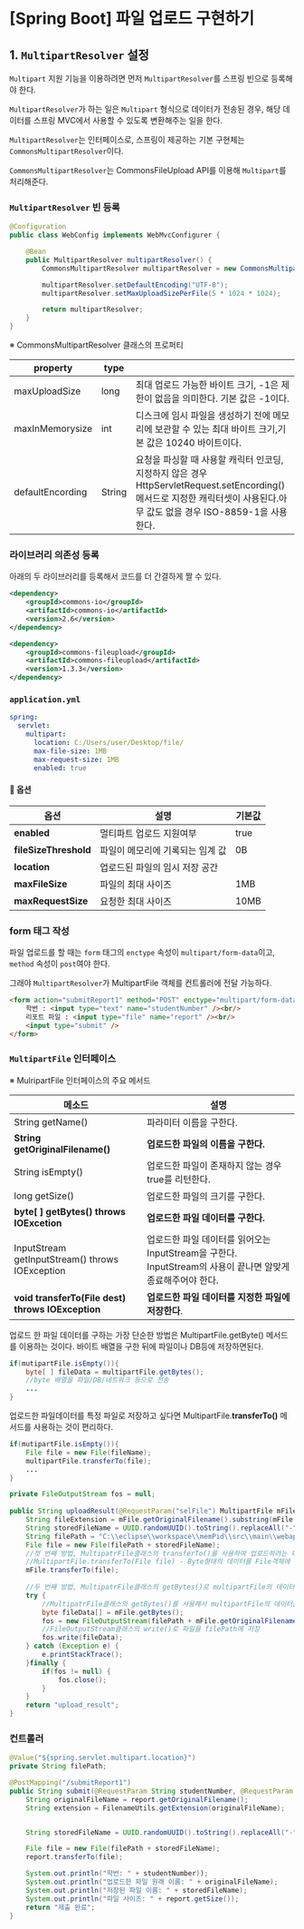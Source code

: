 # [Spring Boot] 파일 업로드 구현하기



## 1. `MultipartResolver` 설정

`Multipart` 지원 기능을 이용하려면 먼저 `MultipartResolver`를 스프링 빈으로 등록해야 한다.

`MultipartResolver`가 하는 일은 `Multipart` 형식으로 데이터가 전송된 경우, 해당 데이터를 스프링 MVC에서 사용할 수 있도록 변환해주는 일을 한다.



`MultipartResolver`는 인터페이스로, 스프링이 제공하는 기본 구현체는 `CommonsMultipartResolver`이다.

`CommonsMultipartResolver`는 CommonsFileUpload API를 이용해 `Multipart`를 처리해준다.





### `MultipartResolver` 빈 등록

```java
@Configuration
public class WebConfig implements WebMvcConfigurer {

    @Bean
    public MultipartResolver multipartResolver() {
        CommonsMultipartResolver multipartResolver = new CommonsMultipartResolver();

        multipartResolver.setDefaultEncoding("UTF-8");
        multipartResolver.setMaxUploadSizePerFile(5 * 1024 * 1024);

        return multipartResolver;
    }
}
```



※ CommonsMultipartResolver 클래스의 프로퍼티

| property         | type   |                                                              |
| ---------------- | ------ | ------------------------------------------------------------ |
| maxUploadSize    | long   | 최대 업로드 가능한 바이트 크기, -1은 제한이 없음을 의미한다. 기본 값은 -1이다. |
| maxInMemorysize  | int    | 디스크에 임시 파일을 생성하기 전에 메모리에 보관할 수 있는 최대 바이트 크기,기본 값은 10240 바이트이다. |
| defaultEncording | String | 요청을 파싱할 때 사용할 캐릭터 인코딩, 지정하지 않은 경우 HttpServletRequest.setEncording() 메서드로 지정한 캐릭터셋이 사용된다.아무 값도 없을 경우 ISO-8859-1을 사용한다. |





### 라이브러리 의존성 등록

아래의 두 라이브러리를 등록해서 코드를 더 간결하게 짤 수 있다.

```xml
<dependency>
    <groupId>commons-io</groupId>
    <artifactId>commons-io</artifactId>
    <version>2.6</version>
</dependency>

<dependency>
    <groupId>commons-fileupload</groupId>
    <artifactId>commons-fileupload</artifactId>
    <version>1.3.3</version>
</dependency>
```





### `application.yml`

```yaml
spring:
  servlet:
    multipart:
      location: C:/Users/user/Desktop/file/
      max-file-size: 1MB
      max-request-size: 1MB
      enabled: true
```



#### 🔧 옵션

| 옵션                  | 설명                             | 기본값 |
| --------------------- | -------------------------------- | ------ |
| **enabled**           | 멀티파트 업로드 지원여부         | true   |
| **fileSizeThreshold** | 파일이 메모리에 기록되는 임계 값 | 0B     |
| **location**          | 업로드된 파일의 임시 저장 공간   |        |
| **maxFileSize**       | 파일의 최대 사이즈               | 1MB    |
| **maxRequestSize**    | 요청한 최대 사이즈               | 10MB   |





### form 태그 작성

파일 업로드를 할 때는 `form` 태그의 `enctype` 속성이 `multipart/form-data`이고, `method` 속성이 `post`여야 한다.

그래야 `MultipartResolver`가 MultipartFile 객체를 컨트롤러에 전달 가능하다.

```html
<form action="submitReport1" method="POST" enctype="multipart/form-data">
	학번 : <input type="text" name="studentNumber" /><br/>
	리포트 파일 : <input type="file" name="report" /><br/>
	<input type="submit" />
</form>
```



### `MultipartFile` 인터페이스

※ MulripartFile 인터페이스의 주요 메서드

| 메소드                                            | 설명                                                         |
| ------------------------------------------------- | ------------------------------------------------------------ |
| String getName()                                  | 파라미터 이름을 구한다.                                      |
| **String getOriginalFilename()**                  | **업로드한 파일의 이름을 구한다.**                           |
| String isEmpty()                                  | 업로드한 파일이 존재하지 않는 경우 true를 리턴한다.          |
| long getSize()                                    | 업로드한 파일의 크기를 구한다.                               |
| **byte[ ] getBytes() throws IOExcetion**          | **업로드한 파일 데이터를 구한다.**                           |
| InputStream getInputStream() throws IOException   | 업로드한 파일 데이터를 읽어오는 InputStream을 구한다. InputStream의 사용이 끝나면 알맞게 종료해주어야 한다. |
| **void transferTo(File dest) throws IOException** | **업로드한 파일 데이터를 지정한 파일에 저장한다**.           |



업로드 한 파일 데이터를 구하는 가장 단순한 방법은 MultipartFile.getByte() 메서드를 이용하는 것이다. 바이트 배열을 구한 뒤에 파일이나 DB등에 저장하면된다.

```java
if(mutipartFile.isEmpty()){
    byte[ ] fileData = multipartFile.getBytes();
    //byte 배열을 파일/DB/네트워크 등으로 전송
    ...
}
```



업로드한 파일데이터를 특정 파일로 저장하고 싶다면 MultipartFile.**transferTo()** 메서드를 사용하는 것이 편리하다.

```java
if(mutipartFile.isEmpty()){
    File file = new File(fileName);
    multipartFile.transferTo(file);
    ...
}
```





```java
private FileOutputStream fos = null;
        
public String uploadResult(@RequestParam("selFile") MultipartFile mFile) throws Exception, IOException {
    String fileExtension = mFile.getOriginalFilename().substring(mFile.getOriginalFilename().lastIndexOf("."));
    String storedFileName = UUID.randomUUID().toString().replaceAll("-",  "") + fileExtension;
    String filePath = "C:\\eclipse\\workspace\\memPid\\src\\main\\webapp\\resources\\";
    File file = new File(filePath + storedFileName);
    //첫 번째 방법, MultipatrFile클래스의 transferTo()를 사용하여 업로드하려는 파일을 특정파일로 저장
    //MultipartFile.transferTo(File file) - Byte형태의 데이터를 File객체에 설정한 파일 경로에 전송한다.
    mFile.transferTo(file);
    
    //두 번째 방법, MultipatrFile클래스의 getBytes()로 multipartFile의 데이터를 바이트배열로 추출한 후, FileOutputStream클래스의 write()로 파일을 저장
    try {
        //MultipatrFile클래스의 getBytes()를 사용해서 multipartFile의 데이터를 바이트배열로 추출
        byte fileData[] = mFile.getBytes();
        fos = new FileOutputStream(filePath + mFile.getOriginalFilename());
        //FileOutputStream클래스의 write()로 파일을 filePath에 저장
        fos.write(fileData);
    } catch (Exception e) {
        e.printStackTrace();
    }finally {
        if(fos != null) {
            fos.close();
        }
    }
    return "upload_result";
}
```







### 컨트롤러

```java
@Value("${spring.servlet.multipart.location}")
private String filePath;

@PostMapping("/submitReport1")
public String submit(@RequestParam String studentNumber, @RequestParam MultipartFile report) throws IOException {
    String originalFileName = report.getOriginalFilename();
    String extension = FilenameUtils.getExtension(originalFileName);


    String storedFileName = UUID.randomUUID().toString().replaceAll("-", "") + "." + extension;

    File file = new File(filePath + storedFileName);
    report.transferTo(file);

    System.out.println("학번: " + studentNumber));
    System.out.println("업로드한 파일 원래 이름: " + originalFileName);
    System.out.println("저장된 파일 이름: " + storedFileName);
    System.out.println("파일 사이즈: " + report.getSize());
    return "제출 완료";
}
```









